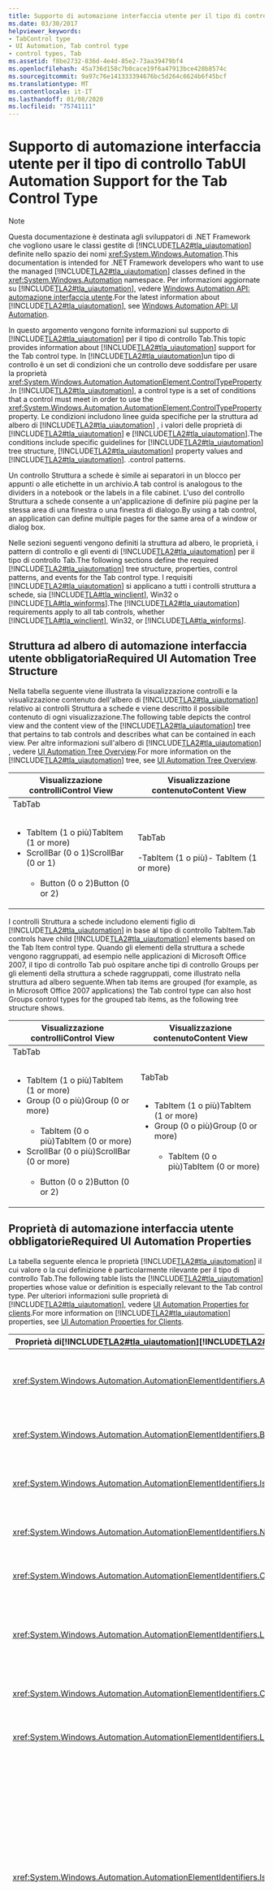 ```yaml
---
title: Supporto di automazione interfaccia utente per il tipo di controllo Tab
ms.date: 03/30/2017
helpviewer_keywords:
- TabControl type
- UI Automation, Tab control type
- control types, Tab
ms.assetid: f8be2732-836d-4e4d-85e2-73aa39479bf4
ms.openlocfilehash: 45a736d158c7b0cace19f6a47913bce428b8574c
ms.sourcegitcommit: 9a97c76e141333394676bc5d264c6624b6f45bcf
ms.translationtype: MT
ms.contentlocale: it-IT
ms.lasthandoff: 01/08/2020
ms.locfileid: "75741111"
---
```

# <a name="ui-automation-support-for-the-tab-control-type"></a><span data-ttu-id="5cd58-102">Supporto di automazione interfaccia utente per il tipo di controllo Tab</span><span class="sxs-lookup"><span data-stu-id="5cd58-102">UI Automation Support for the Tab Control Type</span></span>
> [!NOTE]
> <span data-ttu-id="5cd58-103">Questa documentazione è destinata agli sviluppatori di .NET Framework che vogliono usare le classi gestite di [!INCLUDE[TLA2#tla_uiautomation](../../../includes/tla2sharptla-uiautomation-md.md)] definite nello spazio dei nomi <xref:System.Windows.Automation>.</span><span class="sxs-lookup"><span data-stu-id="5cd58-103">This documentation is intended for .NET Framework developers who want to use the managed [!INCLUDE[TLA2#tla_uiautomation](../../../includes/tla2sharptla-uiautomation-md.md)] classes defined in the <xref:System.Windows.Automation> namespace.</span></span> <span data-ttu-id="5cd58-104">Per informazioni aggiornate su [!INCLUDE[TLA2#tla_uiautomation](../../../includes/tla2sharptla-uiautomation-md.md)], vedere [Windows Automation API: automazione interfaccia utente](/windows/win32/winauto/entry-uiauto-win32).</span><span class="sxs-lookup"><span data-stu-id="5cd58-104">For the latest information about [!INCLUDE[TLA2#tla_uiautomation](../../../includes/tla2sharptla-uiautomation-md.md)], see [Windows Automation API: UI Automation](/windows/win32/winauto/entry-uiauto-win32).</span></span>  
  
 <span data-ttu-id="5cd58-105">In questo argomento vengono fornite informazioni sul supporto di [!INCLUDE[TLA2#tla_uiautomation](../../../includes/tla2sharptla-uiautomation-md.md)] per il tipo di controllo Tab.</span><span class="sxs-lookup"><span data-stu-id="5cd58-105">This topic provides information about [!INCLUDE[TLA2#tla_uiautomation](../../../includes/tla2sharptla-uiautomation-md.md)] support for the Tab control type.</span></span> <span data-ttu-id="5cd58-106">In [!INCLUDE[TLA2#tla_uiautomation](../../../includes/tla2sharptla-uiautomation-md.md)]un tipo di controllo è un set di condizioni che un controllo deve soddisfare per usare la proprietà <xref:System.Windows.Automation.AutomationElement.ControlTypeProperty> .</span><span class="sxs-lookup"><span data-stu-id="5cd58-106">In [!INCLUDE[TLA2#tla_uiautomation](../../../includes/tla2sharptla-uiautomation-md.md)], a control type is a set of conditions that a control must meet in order to use the <xref:System.Windows.Automation.AutomationElement.ControlTypeProperty> property.</span></span> <span data-ttu-id="5cd58-107">Le condizioni includono linee guida specifiche per la struttura ad albero di [!INCLUDE[TLA2#tla_uiautomation](../../../includes/tla2sharptla-uiautomation-md.md)] , i valori delle proprietà di [!INCLUDE[TLA2#tla_uiautomation](../../../includes/tla2sharptla-uiautomation-md.md)] e [!INCLUDE[TLA2#tla_uiautomation](../../../includes/tla2sharptla-uiautomation-md.md)].</span><span class="sxs-lookup"><span data-stu-id="5cd58-107">The conditions include specific guidelines for [!INCLUDE[TLA2#tla_uiautomation](../../../includes/tla2sharptla-uiautomation-md.md)] tree structure, [!INCLUDE[TLA2#tla_uiautomation](../../../includes/tla2sharptla-uiautomation-md.md)] property values and [!INCLUDE[TLA2#tla_uiautomation](../../../includes/tla2sharptla-uiautomation-md.md)].</span></span> <span data-ttu-id="5cd58-108">.</span><span class="sxs-lookup"><span data-stu-id="5cd58-108">control patterns.</span></span>  
  
 <span data-ttu-id="5cd58-109">Un controllo Struttura a schede è simile ai separatori in un blocco per appunti o alle etichette in un archivio.</span><span class="sxs-lookup"><span data-stu-id="5cd58-109">A tab control is analogous to the dividers in a notebook or the labels in a file cabinet.</span></span> <span data-ttu-id="5cd58-110">L'uso del controllo Struttura a schede consente a un'applicazione di definire più pagine per la stessa area di una finestra o una finestra di dialogo.</span><span class="sxs-lookup"><span data-stu-id="5cd58-110">By using a tab control, an application can define multiple pages for the same area of a window or dialog box.</span></span>  
  
 <span data-ttu-id="5cd58-111">Nelle sezioni seguenti vengono definiti la struttura ad albero, le proprietà, i pattern di controllo e gli eventi di [!INCLUDE[TLA2#tla_uiautomation](../../../includes/tla2sharptla-uiautomation-md.md)] per il tipo di controllo Tab.</span><span class="sxs-lookup"><span data-stu-id="5cd58-111">The following sections define the required [!INCLUDE[TLA2#tla_uiautomation](../../../includes/tla2sharptla-uiautomation-md.md)] tree structure, properties, control patterns, and events for the Tab control type.</span></span> <span data-ttu-id="5cd58-112">I requisiti [!INCLUDE[TLA2#tla_uiautomation](../../../includes/tla2sharptla-uiautomation-md.md)] si applicano a tutti i controlli struttura a schede, sia [!INCLUDE[TLA#tla_winclient](../../../includes/tlasharptla-winclient-md.md)], Win32 o [!INCLUDE[TLA#tla_winforms](../../../includes/tlasharptla-winforms-md.md)].</span><span class="sxs-lookup"><span data-stu-id="5cd58-112">The [!INCLUDE[TLA2#tla_uiautomation](../../../includes/tla2sharptla-uiautomation-md.md)] requirements apply to all tab controls, whether [!INCLUDE[TLA#tla_winclient](../../../includes/tlasharptla-winclient-md.md)], Win32, or [!INCLUDE[TLA#tla_winforms](../../../includes/tlasharptla-winforms-md.md)].</span></span>  
  
<a name="Required_UI_Automation_Tree_Structure"></a>   
## <a name="required-ui-automation-tree-structure"></a><span data-ttu-id="5cd58-113">Struttura ad albero di automazione interfaccia utente obbligatoria</span><span class="sxs-lookup"><span data-stu-id="5cd58-113">Required UI Automation Tree Structure</span></span>  
 <span data-ttu-id="5cd58-114">Nella tabella seguente viene illustrata la visualizzazione controlli e la visualizzazione contenuto dell'albero di [!INCLUDE[TLA2#tla_uiautomation](../../../includes/tla2sharptla-uiautomation-md.md)] relativo ai controlli Struttura a schede e viene descritto il possibile contenuto di ogni visualizzazione.</span><span class="sxs-lookup"><span data-stu-id="5cd58-114">The following table depicts the control view and the content view of the [!INCLUDE[TLA2#tla_uiautomation](../../../includes/tla2sharptla-uiautomation-md.md)] tree that pertains to tab controls and describes what can be contained in each view.</span></span> <span data-ttu-id="5cd58-115">Per altre informazioni sull'albero di [!INCLUDE[TLA2#tla_uiautomation](../../../includes/tla2sharptla-uiautomation-md.md)] , vedere [UI Automation Tree Overview](ui-automation-tree-overview.md).</span><span class="sxs-lookup"><span data-stu-id="5cd58-115">For more information on the [!INCLUDE[TLA2#tla_uiautomation](../../../includes/tla2sharptla-uiautomation-md.md)] tree, see [UI Automation Tree Overview](ui-automation-tree-overview.md).</span></span>  
  
|<span data-ttu-id="5cd58-116">Visualizzazione controlli</span><span class="sxs-lookup"><span data-stu-id="5cd58-116">Control View</span></span>|<span data-ttu-id="5cd58-117">Visualizzazione contenuto</span><span class="sxs-lookup"><span data-stu-id="5cd58-117">Content View</span></span>|  
|------------------|------------------|  
|<span data-ttu-id="5cd58-118">Tab</span><span class="sxs-lookup"><span data-stu-id="5cd58-118">Tab</span></span><br /><br /> <ul><li><span data-ttu-id="5cd58-119">TabItem (1 o più)</span><span class="sxs-lookup"><span data-stu-id="5cd58-119">TabItem (1 or more)</span></span></li><li><span data-ttu-id="5cd58-120">ScrollBar (0 o 1)</span><span class="sxs-lookup"><span data-stu-id="5cd58-120">ScrollBar (0 or 1)</span></span><br /><br /> <ul><li><span data-ttu-id="5cd58-121">Button (0 o 2)</span><span class="sxs-lookup"><span data-stu-id="5cd58-121">Button (0 or 2)</span></span></li></ul></li></ul>|<span data-ttu-id="5cd58-122">Tab</span><span class="sxs-lookup"><span data-stu-id="5cd58-122">Tab</span></span><br /><br /> <span data-ttu-id="5cd58-123">-TabItem (1 o più)</span><span class="sxs-lookup"><span data-stu-id="5cd58-123">-   TabItem (1 or more)</span></span>|  
  
 <span data-ttu-id="5cd58-124">I controlli Struttura a schede includono elementi figlio di [!INCLUDE[TLA2#tla_uiautomation](../../../includes/tla2sharptla-uiautomation-md.md)] in base al tipo di controllo TabItem.</span><span class="sxs-lookup"><span data-stu-id="5cd58-124">Tab controls have child [!INCLUDE[TLA2#tla_uiautomation](../../../includes/tla2sharptla-uiautomation-md.md)] elements based on the Tab Item control type.</span></span> <span data-ttu-id="5cd58-125">Quando gli elementi della struttura a schede vengono raggruppati, ad esempio nelle applicazioni di Microsoft Office 2007, il tipo di controllo Tab può ospitare anche tipi di controllo Groups per gli elementi della struttura a schede raggruppati, come illustrato nella struttura ad albero seguente.</span><span class="sxs-lookup"><span data-stu-id="5cd58-125">When tab items are grouped (for example, as in Microsoft Office 2007 applications) the Tab control type can also host Groups control types for the grouped tab items, as the following tree structure shows.</span></span>  
  
|<span data-ttu-id="5cd58-126">Visualizzazione controlli</span><span class="sxs-lookup"><span data-stu-id="5cd58-126">Control View</span></span>|<span data-ttu-id="5cd58-127">Visualizzazione contenuto</span><span class="sxs-lookup"><span data-stu-id="5cd58-127">Content View</span></span>|  
|------------------|------------------|  
|<span data-ttu-id="5cd58-128">Tab</span><span class="sxs-lookup"><span data-stu-id="5cd58-128">Tab</span></span><br /><br /> <ul><li><span data-ttu-id="5cd58-129">TabItem (1 o più)</span><span class="sxs-lookup"><span data-stu-id="5cd58-129">TabItem (1 or more)</span></span></li><li><span data-ttu-id="5cd58-130">Group (0 o più)</span><span class="sxs-lookup"><span data-stu-id="5cd58-130">Group (0 or more)</span></span><br /><br /> <ul><li><span data-ttu-id="5cd58-131">TabItem (0 o più)</span><span class="sxs-lookup"><span data-stu-id="5cd58-131">TabItem (0 or more)</span></span></li></ul></li><li><span data-ttu-id="5cd58-132">ScrollBar (0 o più)</span><span class="sxs-lookup"><span data-stu-id="5cd58-132">ScrollBar (0 or more)</span></span><br /><br /> <ul><li><span data-ttu-id="5cd58-133">Button (0 o 2)</span><span class="sxs-lookup"><span data-stu-id="5cd58-133">Button (0 or 2)</span></span></li></ul></li></ul>|<span data-ttu-id="5cd58-134">Tab</span><span class="sxs-lookup"><span data-stu-id="5cd58-134">Tab</span></span><br /><br /> <ul><li><span data-ttu-id="5cd58-135">TabItem (1 o più)</span><span class="sxs-lookup"><span data-stu-id="5cd58-135">TabItem (1 or more)</span></span></li><li><span data-ttu-id="5cd58-136">Group (0 o più)</span><span class="sxs-lookup"><span data-stu-id="5cd58-136">Group (0 or more)</span></span><br /><br /> <ul><li><span data-ttu-id="5cd58-137">TabItem (0 o più)</span><span class="sxs-lookup"><span data-stu-id="5cd58-137">TabItem (0 or more)</span></span></li></ul></li></ul>|  
  
<a name="Required_UI_Automation_Properties"></a>   
## <a name="required-ui-automation-properties"></a><span data-ttu-id="5cd58-138">Proprietà di automazione interfaccia utente obbligatorie</span><span class="sxs-lookup"><span data-stu-id="5cd58-138">Required UI Automation Properties</span></span>  
 <span data-ttu-id="5cd58-139">La tabella seguente elenca le proprietà [!INCLUDE[TLA2#tla_uiautomation](../../../includes/tla2sharptla-uiautomation-md.md)] il cui valore o la cui definizione è particolarmente rilevante per il tipo di controllo Tab.</span><span class="sxs-lookup"><span data-stu-id="5cd58-139">The following table lists the [!INCLUDE[TLA2#tla_uiautomation](../../../includes/tla2sharptla-uiautomation-md.md)] properties whose value or definition is especially relevant to the Tab control type.</span></span> <span data-ttu-id="5cd58-140">Per ulteriori informazioni sulle proprietà di [!INCLUDE[TLA2#tla_uiautomation](../../../includes/tla2sharptla-uiautomation-md.md)], vedere [UI Automation Properties for clients](ui-automation-properties-for-clients.md).</span><span class="sxs-lookup"><span data-stu-id="5cd58-140">For more information on [!INCLUDE[TLA2#tla_uiautomation](../../../includes/tla2sharptla-uiautomation-md.md)] properties, see [UI Automation Properties for Clients](ui-automation-properties-for-clients.md).</span></span>  
  
|<span data-ttu-id="5cd58-141">Proprietà di[!INCLUDE[TLA2#tla_uiautomation](../../../includes/tla2sharptla-uiautomation-md.md)]</span><span class="sxs-lookup"><span data-stu-id="5cd58-141">[!INCLUDE[TLA2#tla_uiautomation](../../../includes/tla2sharptla-uiautomation-md.md)] Property</span></span>|<span data-ttu-id="5cd58-142">Valore</span><span class="sxs-lookup"><span data-stu-id="5cd58-142">Value</span></span>|<span data-ttu-id="5cd58-143">Note</span><span class="sxs-lookup"><span data-stu-id="5cd58-143">Notes</span></span>|  
|------------------------------------------------------------------------------------|-----------|-----------|  
|<xref:System.Windows.Automation.AutomationElementIdentifiers.AutomationIdProperty>|<span data-ttu-id="5cd58-144">Vedere le note.</span><span class="sxs-lookup"><span data-stu-id="5cd58-144">See notes.</span></span>|<span data-ttu-id="5cd58-145">Il valore di questa proprietà deve essere univoco in tutti i controlli in un'applicazione.</span><span class="sxs-lookup"><span data-stu-id="5cd58-145">The value of this property needs to be unique across all controls in an application.</span></span>|  
|<xref:System.Windows.Automation.AutomationElementIdentifiers.BoundingRectangleProperty>|<span data-ttu-id="5cd58-146">Vedere le note.</span><span class="sxs-lookup"><span data-stu-id="5cd58-146">See notes.</span></span>|<span data-ttu-id="5cd58-147">Il rettangolo più esterno che contiene l'intero controllo.</span><span class="sxs-lookup"><span data-stu-id="5cd58-147">The outermost rectangle that contains the whole control.</span></span>|  
|<xref:System.Windows.Automation.AutomationElementIdentifiers.IsKeyboardFocusableProperty>|<span data-ttu-id="5cd58-148">Vedere le note.</span><span class="sxs-lookup"><span data-stu-id="5cd58-148">See notes.</span></span>|<span data-ttu-id="5cd58-149">Se il controllo può ricevere lo stato attivo, deve supportare questa proprietà.</span><span class="sxs-lookup"><span data-stu-id="5cd58-149">If the control can receive keyboard focus, it must support this property.</span></span>|  
|<xref:System.Windows.Automation.AutomationElementIdentifiers.NameProperty>|<span data-ttu-id="5cd58-150">Vedere le note.</span><span class="sxs-lookup"><span data-stu-id="5cd58-150">See notes.</span></span>|<span data-ttu-id="5cd58-151">Il controllo Struttura a schede raramente richiede una proprietà Name.</span><span class="sxs-lookup"><span data-stu-id="5cd58-151">The tab control rarely requires a Name property.</span></span>|  
|<xref:System.Windows.Automation.AutomationElementIdentifiers.ClickablePointProperty>|<span data-ttu-id="5cd58-152">No</span><span class="sxs-lookup"><span data-stu-id="5cd58-152">No</span></span>|<span data-ttu-id="5cd58-153">Il controllo Struttura a schede non dispone di un punto selezionabile.</span><span class="sxs-lookup"><span data-stu-id="5cd58-153">The tab control does not have a clickable point.</span></span>|  
|<xref:System.Windows.Automation.AutomationElementIdentifiers.LabeledByProperty>|<span data-ttu-id="5cd58-154">Vedere le note.</span><span class="sxs-lookup"><span data-stu-id="5cd58-154">See notes.</span></span>|<span data-ttu-id="5cd58-155">I controlli Struttura a schede in genere includono un'etichetta di testo statico che viene esposta tramite questa proprietà.</span><span class="sxs-lookup"><span data-stu-id="5cd58-155">Tab controls typically have a static text label that is exposed through this property.</span></span>|  
|<xref:System.Windows.Automation.AutomationElementIdentifiers.ControlTypeProperty>|<span data-ttu-id="5cd58-156">Tab</span><span class="sxs-lookup"><span data-stu-id="5cd58-156">Tab</span></span>|<span data-ttu-id="5cd58-157">Questo valore è uguale per tutti i framework dell'interfaccia utente.</span><span class="sxs-lookup"><span data-stu-id="5cd58-157">This value is the same for all UI frameworks.</span></span>|  
|<xref:System.Windows.Automation.AutomationElementIdentifiers.LocalizedControlTypeProperty>|<span data-ttu-id="5cd58-158">"tab"</span><span class="sxs-lookup"><span data-stu-id="5cd58-158">"tab"</span></span>|<span data-ttu-id="5cd58-159">Stringa localizzata corrispondente al tipo di controllo Tab.</span><span class="sxs-lookup"><span data-stu-id="5cd58-159">Localized string corresponding to the Tab control type.</span></span>|  
|<xref:System.Windows.Automation.AutomationElementIdentifiers.IsKeyboardFocusableProperty>|<span data-ttu-id="5cd58-160">True</span><span class="sxs-lookup"><span data-stu-id="5cd58-160">True</span></span>|<span data-ttu-id="5cd58-161">Il tipo di controllo Tab deve essere in grado di ricevere lo stato attivo.</span><span class="sxs-lookup"><span data-stu-id="5cd58-161">The Tab control type must be able to receive keyboard focus.</span></span> <span data-ttu-id="5cd58-162">In genere, un client di [!INCLUDE[TLA2#tla_uiautomation](../../../includes/tla2sharptla-uiautomation-md.md)] chiama la proprietà SetFocus su un controllo Struttura a schede e uno dei relativi elementi inoltra lo stato attivo al controllo Struttura a schede.</span><span class="sxs-lookup"><span data-stu-id="5cd58-162">Typically, a [!INCLUDE[TLA2#tla_uiautomation](../../../includes/tla2sharptla-uiautomation-md.md)] client calls SetFocus on a tab control and one of its items will forward the keyboard focus to the tab control.</span></span> <span data-ttu-id="5cd58-163">È possibile che alcuni contenitori di schede assumano lo stato attivo senza che lo stato attivo venga impostato su uno dei relativi elementi.</span><span class="sxs-lookup"><span data-stu-id="5cd58-163">It is possible for some tab containers to take focus without setting focus to one of its items.</span></span>|  
|<xref:System.Windows.Automation.AutomationElementIdentifiers.IsContentElementProperty>|<span data-ttu-id="5cd58-164">True</span><span class="sxs-lookup"><span data-stu-id="5cd58-164">True</span></span>|<span data-ttu-id="5cd58-165">Il controllo Struttura a schede viene sempre incluso nella visualizzazione contenuto dell'albero di [!INCLUDE[TLA2#tla_uiautomation](../../../includes/tla2sharptla-uiautomation-md.md)] .</span><span class="sxs-lookup"><span data-stu-id="5cd58-165">The tab control is always included in the content view of the [!INCLUDE[TLA2#tla_uiautomation](../../../includes/tla2sharptla-uiautomation-md.md)] tree.</span></span>|  
|<xref:System.Windows.Automation.AutomationElementIdentifiers.IsControlElementProperty>|<span data-ttu-id="5cd58-166">True</span><span class="sxs-lookup"><span data-stu-id="5cd58-166">True</span></span>|<span data-ttu-id="5cd58-167">Il controllo Struttura a schede viene sempre incluso nella visualizzazione controlli dell'albero di [!INCLUDE[TLA2#tla_uiautomation](../../../includes/tla2sharptla-uiautomation-md.md)] .</span><span class="sxs-lookup"><span data-stu-id="5cd58-167">The tab control is always included in the control view of the [!INCLUDE[TLA2#tla_uiautomation](../../../includes/tla2sharptla-uiautomation-md.md)] tree.</span></span>|  
|<xref:System.Windows.Automation.AutomationElementIdentifiers.OrientationProperty>|<span data-ttu-id="5cd58-168">Vedere le note.</span><span class="sxs-lookup"><span data-stu-id="5cd58-168">See notes.</span></span>|<span data-ttu-id="5cd58-169">Il controllo Struttura a schede deve sempre indicare se è posizionato orizzontalmente o verticalmente.</span><span class="sxs-lookup"><span data-stu-id="5cd58-169">The tab control must always indicate whether it is positioned horizontally or vertically.</span></span>|  
  
<a name="Required_UI_Automation_Control_Patterns_and_Properties"></a>   
## <a name="required-ui-automation-control-patterns-and-properties"></a><span data-ttu-id="5cd58-170">Pattern di controllo e proprietà obbligatori per l'automazione interfaccia utente</span><span class="sxs-lookup"><span data-stu-id="5cd58-170">Required UI Automation Control Patterns and Properties</span></span>  
 <span data-ttu-id="5cd58-171">La tabella seguente elenca i pattern di controllo di [!INCLUDE[TLA2#tla_uiautomation](../../../includes/tla2sharptla-uiautomation-md.md)] che devono essere supportati da tutti i controlli Struttura a schede.</span><span class="sxs-lookup"><span data-stu-id="5cd58-171">The following table lists the [!INCLUDE[TLA2#tla_uiautomation](../../../includes/tla2sharptla-uiautomation-md.md)] control patterns required to be supported by all tab controls.</span></span> <span data-ttu-id="5cd58-172">Per altre informazioni sui pattern di controllo, vedere [UI Automation Control Patterns Overview](ui-automation-control-patterns-overview.md).</span><span class="sxs-lookup"><span data-stu-id="5cd58-172">For more information on control patterns, see [UI Automation Control Patterns Overview](ui-automation-control-patterns-overview.md).</span></span>  
  
|<span data-ttu-id="5cd58-173">Pattern di controllo/proprietà del pattern</span><span class="sxs-lookup"><span data-stu-id="5cd58-173">Control Pattern/Pattern Property</span></span>|<span data-ttu-id="5cd58-174">Supporto/valore</span><span class="sxs-lookup"><span data-stu-id="5cd58-174">Support/Value</span></span>|<span data-ttu-id="5cd58-175">Note</span><span class="sxs-lookup"><span data-stu-id="5cd58-175">Notes</span></span>|  
|---------------------------------------|--------------------|-----------|  
|<xref:System.Windows.Automation.Provider.ISelectionProvider>|<span data-ttu-id="5cd58-176">Sì</span><span class="sxs-lookup"><span data-stu-id="5cd58-176">Yes</span></span>|<span data-ttu-id="5cd58-177">Tutti i controlli Struttura a schede devono supportare il pattern Selection.</span><span class="sxs-lookup"><span data-stu-id="5cd58-177">All tab controls must support the Selection pattern.</span></span>|  
|<xref:System.Windows.Automation.Provider.ISelectionProvider.IsSelectionRequired%2A>|<span data-ttu-id="5cd58-178">True</span><span class="sxs-lookup"><span data-stu-id="5cd58-178">True</span></span>|<span data-ttu-id="5cd58-179">I controlli Struttura a schede richiedono sempre una selezione.</span><span class="sxs-lookup"><span data-stu-id="5cd58-179">Tab controls always require that a selection be made.</span></span>|  
|<xref:System.Windows.Automation.Provider.ISelectionProvider.CanSelectMultiple%2A>|<span data-ttu-id="5cd58-180">Falso</span><span class="sxs-lookup"><span data-stu-id="5cd58-180">False</span></span>|<span data-ttu-id="5cd58-181">I controlli Struttura a schede sono sempre contenitori a selezione singola.</span><span class="sxs-lookup"><span data-stu-id="5cd58-181">Tab controls are always single-selection containers.</span></span>|  
|<xref:System.Windows.Automation.Provider.IScrollProvider>|<span data-ttu-id="5cd58-182">A seconda dei casi</span><span class="sxs-lookup"><span data-stu-id="5cd58-182">Depends</span></span>|<span data-ttu-id="5cd58-183">Il pattern Scroll deve essere supportato nel controllo Struttura a schede contenente widget che consentono lo scorrimento di un set di elementi della struttura a schede.</span><span class="sxs-lookup"><span data-stu-id="5cd58-183">The Scroll pattern must be supported in the tab control has widgets that allow for a set of tab items to be scrolled through.</span></span>|  
  
<a name="Required_UI_Automation_Events"></a>   
## <a name="required-ui-automation-events"></a><span data-ttu-id="5cd58-184">Eventi di automazione interfaccia utente obbligatori</span><span class="sxs-lookup"><span data-stu-id="5cd58-184">Required UI Automation Events</span></span>  
 <span data-ttu-id="5cd58-185">La tabella seguente elenca gli eventi dell' [!INCLUDE[TLA2#tla_uiautomation](../../../includes/tla2sharptla-uiautomation-md.md)] che devono essere supportati da tutti i controlli Struttura a schede.</span><span class="sxs-lookup"><span data-stu-id="5cd58-185">The following table lists the [!INCLUDE[TLA2#tla_uiautomation](../../../includes/tla2sharptla-uiautomation-md.md)] events required to be supported by all tab controls.</span></span> <span data-ttu-id="5cd58-186">Per altre informazioni sugli eventi, vedere [UI Automation Events Overview](ui-automation-events-overview.md).</span><span class="sxs-lookup"><span data-stu-id="5cd58-186">For more information on events, see [UI Automation Events Overview](ui-automation-events-overview.md).</span></span>  
  
|<span data-ttu-id="5cd58-187">o[!INCLUDE[TLA2#tla_uiautomation](../../../includes/tla2sharptla-uiautomation-md.md)]</span><span class="sxs-lookup"><span data-stu-id="5cd58-187">[!INCLUDE[TLA2#tla_uiautomation](../../../includes/tla2sharptla-uiautomation-md.md)] Event</span></span>|<span data-ttu-id="5cd58-188">Supporto</span><span class="sxs-lookup"><span data-stu-id="5cd58-188">Support</span></span>|<span data-ttu-id="5cd58-189">Note</span><span class="sxs-lookup"><span data-stu-id="5cd58-189">Notes</span></span>|  
|---------------------------------------------------------------------------------|-------------|-----------|  
|<span data-ttu-id="5cd58-190">Evento di modifica della proprietà<xref:System.Windows.Automation.AutomationElementIdentifiers.BoundingRectangleProperty> .</span><span class="sxs-lookup"><span data-stu-id="5cd58-190"><xref:System.Windows.Automation.AutomationElementIdentifiers.BoundingRectangleProperty> property-changed event.</span></span>|<span data-ttu-id="5cd58-191">Richiesto</span><span class="sxs-lookup"><span data-stu-id="5cd58-191">Required</span></span>|<span data-ttu-id="5cd58-192">nessuna</span><span class="sxs-lookup"><span data-stu-id="5cd58-192">None</span></span>|  
|<span data-ttu-id="5cd58-193">Evento di modifica della proprietà<xref:System.Windows.Automation.AutomationElementIdentifiers.IsOffscreenProperty> .</span><span class="sxs-lookup"><span data-stu-id="5cd58-193"><xref:System.Windows.Automation.AutomationElementIdentifiers.IsOffscreenProperty> property-changed event.</span></span>|<span data-ttu-id="5cd58-194">Richiesto</span><span class="sxs-lookup"><span data-stu-id="5cd58-194">Required</span></span>|<span data-ttu-id="5cd58-195">nessuna</span><span class="sxs-lookup"><span data-stu-id="5cd58-195">None</span></span>|  
|<span data-ttu-id="5cd58-196">Evento di modifica della proprietà<xref:System.Windows.Automation.AutomationElementIdentifiers.IsEnabledProperty> .</span><span class="sxs-lookup"><span data-stu-id="5cd58-196"><xref:System.Windows.Automation.AutomationElementIdentifiers.IsEnabledProperty> property-changed event.</span></span>|<span data-ttu-id="5cd58-197">Richiesto</span><span class="sxs-lookup"><span data-stu-id="5cd58-197">Required</span></span>|<span data-ttu-id="5cd58-198">nessuna</span><span class="sxs-lookup"><span data-stu-id="5cd58-198">None</span></span>|  
|<span data-ttu-id="5cd58-199">Evento di modifica della proprietà<xref:System.Windows.Automation.ScrollPatternIdentifiers.HorizontallyScrollableProperty> .</span><span class="sxs-lookup"><span data-stu-id="5cd58-199"><xref:System.Windows.Automation.ScrollPatternIdentifiers.HorizontallyScrollableProperty> property-changed event.</span></span>|<span data-ttu-id="5cd58-200">A seconda dei casi</span><span class="sxs-lookup"><span data-stu-id="5cd58-200">Depends</span></span>|<span data-ttu-id="5cd58-201">nessuna</span><span class="sxs-lookup"><span data-stu-id="5cd58-201">None</span></span>|  
|<span data-ttu-id="5cd58-202">Evento di modifica della proprietà<xref:System.Windows.Automation.ScrollPatternIdentifiers.HorizontalScrollPercentProperty> .</span><span class="sxs-lookup"><span data-stu-id="5cd58-202"><xref:System.Windows.Automation.ScrollPatternIdentifiers.HorizontalScrollPercentProperty> property-changed event.</span></span>|<span data-ttu-id="5cd58-203">A seconda dei casi</span><span class="sxs-lookup"><span data-stu-id="5cd58-203">Depends</span></span>|<span data-ttu-id="5cd58-204">nessuna</span><span class="sxs-lookup"><span data-stu-id="5cd58-204">None</span></span>|  
|<span data-ttu-id="5cd58-205">Evento di modifica della proprietà<xref:System.Windows.Automation.ScrollPatternIdentifiers.HorizontallyScrollableProperty> .</span><span class="sxs-lookup"><span data-stu-id="5cd58-205"><xref:System.Windows.Automation.ScrollPatternIdentifiers.HorizontallyScrollableProperty> property-changed event.</span></span>|<span data-ttu-id="5cd58-206">A seconda dei casi</span><span class="sxs-lookup"><span data-stu-id="5cd58-206">Depends</span></span>|<span data-ttu-id="5cd58-207">nessuna</span><span class="sxs-lookup"><span data-stu-id="5cd58-207">None</span></span>|  
|<span data-ttu-id="5cd58-208">Evento di modifica della proprietà<xref:System.Windows.Automation.ScrollPatternIdentifiers.HorizontalViewSizeProperty> .</span><span class="sxs-lookup"><span data-stu-id="5cd58-208"><xref:System.Windows.Automation.ScrollPatternIdentifiers.HorizontalViewSizeProperty> property-changed event.</span></span>|<span data-ttu-id="5cd58-209">A seconda dei casi</span><span class="sxs-lookup"><span data-stu-id="5cd58-209">Depends</span></span>|<span data-ttu-id="5cd58-210">nessuna</span><span class="sxs-lookup"><span data-stu-id="5cd58-210">None</span></span>|  
|<span data-ttu-id="5cd58-211">Evento di modifica della proprietà<xref:System.Windows.Automation.ScrollPatternIdentifiers.VerticalScrollPercentProperty> .</span><span class="sxs-lookup"><span data-stu-id="5cd58-211"><xref:System.Windows.Automation.ScrollPatternIdentifiers.VerticalScrollPercentProperty> property-changed event.</span></span>|<span data-ttu-id="5cd58-212">A seconda dei casi</span><span class="sxs-lookup"><span data-stu-id="5cd58-212">Depends</span></span>|<span data-ttu-id="5cd58-213">nessuna</span><span class="sxs-lookup"><span data-stu-id="5cd58-213">None</span></span>|  
|<span data-ttu-id="5cd58-214">Evento di modifica della proprietà<xref:System.Windows.Automation.ScrollPatternIdentifiers.VerticalViewSizeProperty> .</span><span class="sxs-lookup"><span data-stu-id="5cd58-214"><xref:System.Windows.Automation.ScrollPatternIdentifiers.VerticalViewSizeProperty> property-changed event.</span></span>|<span data-ttu-id="5cd58-215">A seconda dei casi</span><span class="sxs-lookup"><span data-stu-id="5cd58-215">Depends</span></span>|<span data-ttu-id="5cd58-216">nessuna</span><span class="sxs-lookup"><span data-stu-id="5cd58-216">None</span></span>|  
|<xref:System.Windows.Automation.AutomationElementIdentifiers.AutomationFocusChangedEvent>|<span data-ttu-id="5cd58-217">Richiesto</span><span class="sxs-lookup"><span data-stu-id="5cd58-217">Required</span></span>|<span data-ttu-id="5cd58-218">nessuna</span><span class="sxs-lookup"><span data-stu-id="5cd58-218">None</span></span>|  
|<xref:System.Windows.Automation.AutomationElementIdentifiers.StructureChangedEvent>|<span data-ttu-id="5cd58-219">Richiesto</span><span class="sxs-lookup"><span data-stu-id="5cd58-219">Required</span></span>|<span data-ttu-id="5cd58-220">nessuna</span><span class="sxs-lookup"><span data-stu-id="5cd58-220">None</span></span>|  
  
## <a name="see-also"></a><span data-ttu-id="5cd58-221">Vedere anche</span><span class="sxs-lookup"><span data-stu-id="5cd58-221">See also</span></span>

- <xref:System.Windows.Automation.ControlType.Tab>
- [<span data-ttu-id="5cd58-222">Panoramica dei tipi di controllo per l'automazione interfaccia utente</span><span class="sxs-lookup"><span data-stu-id="5cd58-222">UI Automation Control Types Overview</span></span>](ui-automation-control-types-overview.md)
- [<span data-ttu-id="5cd58-223">Panoramica di automazione interfaccia utente</span><span class="sxs-lookup"><span data-stu-id="5cd58-223">UI Automation Overview</span></span>](ui-automation-overview.md)
